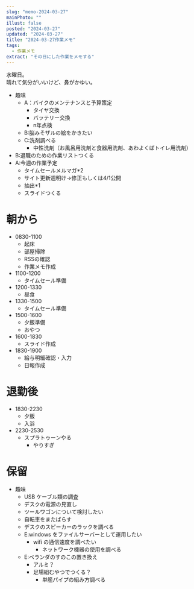 ```yaml
---
slug: "memo-2024-03-27"
mainPhoto: ""
illust: false
posted: "2024-03-27"
updated: "2024-03-27"
title: "2024-03-27作業メモ"
tags:
  - 作業メモ
extract: "その日にした作業をメモする"
---
```


水曜日。  
晴れて気分がいいけど、鼻がかゆい。

- 趣味
  - A：バイクのメンテナンスと予算策定
    - タイヤ交換
    - バッテリー交換
    - n年点検
  - B:脳みそザルの絵をかきたい
  - C:洗剤調べる
    - 中性洗剤（お風呂用洗剤と食器用洗剤、あわよくばトイレ用洗剤）
- B:退職のための作業リストつくる
- A:今週の作業予定
  - タイムセールメルマガ*2
  - サイト更新週明け→修正もしくは4/1公開
  - 抽出*1
  - スライドつくる

# 朝から

- 0830-1100
  - 起床
  - 部屋掃除
  - RSSの確認
  - 作業メモ作成
- 1100-1200
  - タイムセール準備
- 1200-1330
  - 昼食
- 1330-1500
  - タイムセール準備
- 1500-1600
  - 夕飯準備
  - おやつ
- 1600-1830
  - スライド作成
- 1830-1900
  - 給与明細確認・入力
  - 日報作成


# 退勤後

- 1830-2230
  - 夕飯
  - 入浴
- 2230-2530
  - スプラトゥーンやる
    - やりすぎ


# 保留

- 趣味
  - USB ケーブル類の調査
  - デスクの電源の見直し
  - ツールワゴンについて検討したい
  - 自転車をまたばらす
  - デスクのスピーカーのラックを調べる
  - E:windows をファイルサーバーとして運用したい
    - wifi の通信速度を調べたい
      - ネットワーク機器の使用を調べる
  - E:ベランダのすのこの置き換え
    - アルミ？
    - 足場組むやつでつくる？
      - 単艦パイプの組み方調べる
